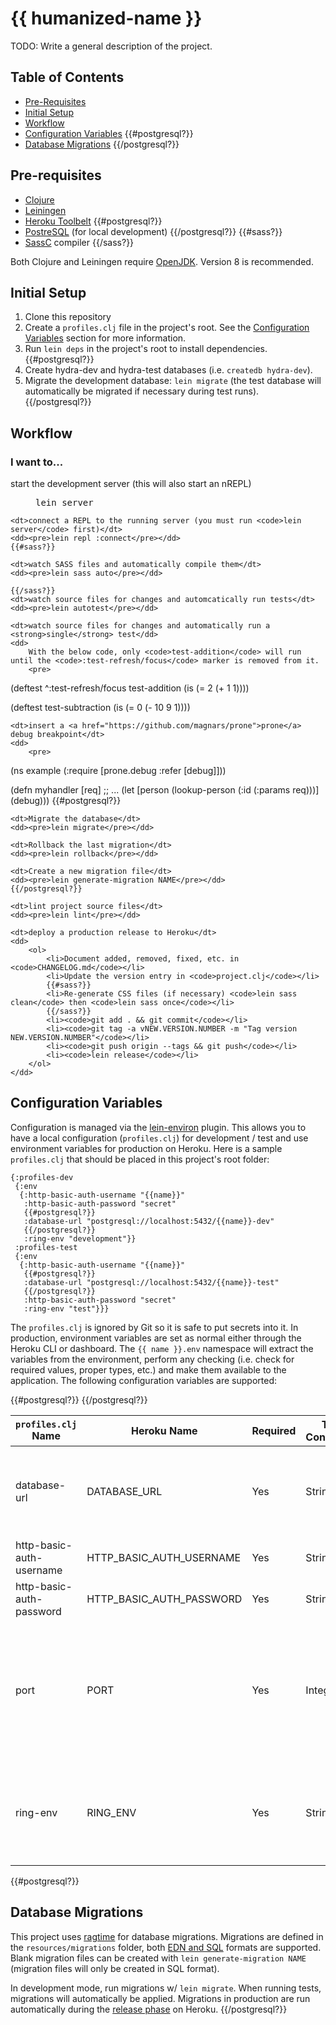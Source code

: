 # {{ humanized-name }}

TODO: Write a general description of the project.

## Table of Contents
* [Pre-Requisites](#pre-requisites)
* [Initial Setup](#initial-setup)
* [Workflow](#workflow)
* [Configuration Variables](#configuration-variables)
{{#postgresql?}}
* [Database Migrations](#database-migrations)
{{/postgresql?}}

## Pre-requisites
* [Clojure](https://clojure.org/guides/getting_started)
* [Leiningen](https://leiningen.org/)
* [Heroku Toolbelt](https://devcenter.heroku.com/articles/heroku-cli)
{{#postgresql?}}
* [PostreSQL](https://www.postgresql.org/) (for local development)
{{/postgresql?}}
{{#sass?}}
* [SassC](https://github.com/sass/sassc) compiler
{{/sass?}}

Both Clojure and Leiningen require [OpenJDK](http://openjdk.java.net/install/). Version 8 is recommended.

## Initial Setup
1. Clone this repository
1. Create a `profiles.clj` file in the project's root. See the [Configuration Variables](#configuration-variables) section for more information.
1. Run `lein deps` in the project's root to install dependencies.
{{#postgresql?}}
1. Create hydra-dev and hydra-test databases (i.e. `createdb hydra-dev`).
1. Migrate the development database: `lein migrate` (the test database will automatically be migrated if necessary during test runs).
{{/postgresql?}}

## Workflow
### I want to...
<dl>
    <dt>start the development server (this will also start an nREPL)</dt>
    <dd><pre>lein server</pre></dd>

    <dt>connect a REPL to the running server (you must run <code>lein server</code> first)</dt>
    <dd><pre>lein repl :connect</pre></dd>
    {{#sass?}}

    <dt>watch SASS files and automatically compile them</dt>
    <dd><pre>lein sass auto</pre></dd>

    {{/sass?}}
    <dt>watch source files for changes and automcatically run tests</dt>
    <dd><pre>lein autotest</pre></dd>

    <dt>watch source files for changes and automatically run a <strong>single</strong> test</dd>
    <dd>
        With the below code, only <code>test-addition</code> will run until the <code>:test-refresh/focus</code> marker is removed from it.
        <pre>
(deftest ^:test-refresh/focus test-addition
  (is (= 2 (+ 1 1))))

(deftest test-subtraction
  (is (= 0 (- 10 9 1))))
        </pre>
    </dd>

    <dt>insert a <a href="https://github.com/magnars/prone">prone</a> debug breakpoint</dt>
    <dd>
        <pre>
(ns example
  (:require [prone.debug :refer [debug]]))

(defn myhandler [req]
  ;; ...
  (let [person (lookup-person (:id (:params req)))]
    (debug)))
        </pre>
    </dd>
    {{#postgresql?}}

    <dt>Migrate the database</dt>
    <dd><pre>lein migrate</pre></dd>

    <dt>Rollback the last migration</dt>
    <dd><pre>lein rollback</pre></dd>

    <dt>Create a new migration file</dt>
    <dd><pre>lein generate-migration NAME</pre></dd>
    {{/postgresql?}}

    <dt>lint project source files</dt>
    <dd><pre>lein lint</pre></dd>

    <dt>deploy a production release to Heroku</dt>
    <dd>
        <ol>
            <li>Document added, removed, fixed, etc. in <code>CHANGELOG.md</code></li>
            <li>Update the version entry in <code>project.clj</code></li>
            {{#sass?}}
            <li>Re-generate CSS files (if necessary) <code>lein sass clean</code> then <code>lein sass once</code></li>
            {{/sass?}}
            <li><code>git add . && git commit</code></li>
            <li><code>git tag -a vNEW.VERSION.NUMBER -m "Tag version NEW.VERSION.NUMBER"</code></li>
            <li><code>git push origin --tags && git push</code></li>
            <li><code>lein release</code></li>
        </ol>
    </dd>
</dl>

## Configuration Variables
Configuration is managed via the [lein-environ](https://github.com/weavejester/environ) plugin. This allows you to have a local configuration (`profiles.clj`) for development / test and use environment variables for production on Heroku. Here is a sample `profiles.clj` that should be placed in this project's root folder:

```
{:profiles-dev
 {:env
  {:http-basic-auth-username "{{name}}"
   :http-basic-auth-password "secret"
   {{#postgresql?}}
   :database-url "postgresql://localhost:5432/{{name}}-dev"
   {{/postgresql?}}
   :ring-env "development"}}
 :profiles-test
 {:env
  {:http-basic-auth-username "{{name}}"
   {{#postgresql?}}
   :database-url "postgresql://localhost:5432/{{name}}-test"
   {{/postgresql?}}
   :http-basic-auth-password "secret"
   :ring-env "test"}}}
```

The `profiles.clj` is ignored by Git so it is safe to put secrets into it. In production, environment variables are set as normal either through the Heroku CLI or dashboard. The `{{ name }}.env` namespace will extract the variables from the environment, perform any checking (i.e. check for required values, proper types, etc.) and make them available to the application. The following configuration variables are supported:

<table>
    <thead>
        <tr>
            <th><code>profiles.clj</code> Name</th>
            <th>Heroku Name</th>
            <th>Required</th>
            <th>Type Conversion</th>
            <th>Default Value</th>
            <th>Description</th>
        </tr>
    </thead>
    <tbody>
        {{#postgresql?}}
        <tr>
            <td>database-url</td>
            <td>DATABASE_URL</td>
            <td>Yes</td>
            <td>String</td>
            <td>None</td>
            <td>PostgreSQL connection information. In production this will be provided by Heroku.</td>
        </tr>
        {{/postgresql?}}
        <tr>
            <td>http-basic-auth-username</td>
            <td>HTTP_BASIC_AUTH_USERNAME</td>
            <td>Yes</td>
            <td>String</td>
            <td>None</td>
            <td>Username for HTTP Basic Authentication</td>
        </tr>
        <tr>
            <td>http-basic-auth-password</td>
            <td>HTTP_BASIC_AUTH_PASSWORD</td>
            <td>Yes</td>
            <td>String</td>
            <td>None</td>
            <td>Password for HTTP Basic Authentication</td>
        </tr>
        <tr>
            <td>port</td>
            <td>PORT</td>
            <td>Yes</td>
            <td>Integer</td>
            <td>Depends on environment</td>
            <td>In development, an available port will automatically be selected. For production, this value is provided by Heroku.</td>
        </tr>
        <tr>
            <td>ring-env</td>
            <td>RING_ENV</td>
            <td>Yes</td>
            <td>String</td>
            <td>production</td>
            <td>Mode in which the application will run. Valid values are <strong>development</strong>, <strong>test</strong> and <strong>production</strong></td>
        </tr>
    </tbody>
</table>
{{#postgresql?}}

## Database Migrations
This project uses [ragtime](https://github.com/weavejester/ragtime) for database migrations. Migrations are defined in the `resources/migrations` folder, both [EDN and SQL](https://github.com/weavejester/ragtime/wiki/SQL-Migrations) formats are supported. Blank migration files can be created with `lein generate-migration NAME` (migration files will only be created in SQL format).

In development mode, run migrations w/ `lein migrate`. When running tests, migrations will automatically be applied. Migrations in production are run automatically during the [release phase](https://devcenter.heroku.com/articles/release-phase) on Heroku.
{{/postgresql?}}
